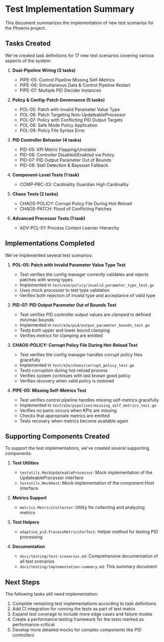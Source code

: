 # Test Implementation Summary

This document summarizes the implementation of new test scenarios for the Phoenix project.

## Tasks Created

We've created task definitions for 17 new test scenarios covering various aspects of the system:

1. **Dual-Pipeline Wiring (3 tasks)**
   - PIPE-05: Control Pipeline Missing Self-Metrics
   - PIPE-06: Simultaneous Data & Control Pipeline Restart
   - PIPE-07: Multiple PID Decider Instances

2. **Policy & Config-Patch Governance (5 tasks)**
   - POL-05: Patch with Invalid Parameter Value Type
   - POL-06: Patch Targeting Non-UpdateableProcessor
   - POL-07: Policy with Conflicting PID Output Targets
   - POL-08: Safe Mode Policy Application
   - POL-09: Policy File Syntax Error

3. **PID Controller Behavior (4 tasks)**
   - PID-05: KPI Metric Flapping/Unstable
   - PID-06: Controller Disabled/Enabled via Policy
   - PID-07: PID Output Parameter Out of Bounds
   - PID-08: Stall Detection & Bayesian Fallback

4. **Component-Level Tests (1 task)**
   - COMP-PRC-03: Cardinality Guardian High Cardinality

5. **Chaos Tests (2 tasks)**
   - CHAOS-POLICY: Corrupt Policy File During Hot-Reload
   - CHAOS-PATCH: Flood of Conflicting Patches

6. **Advanced Processor Tests (1 task)**
   - ADV-PCL-01: Process Context Learner Hierarchy

## Implementations Completed

We've implemented several test scenarios:

1. **POL-05: Patch with Invalid Parameter Value Type Test**
   - Test verifies the config manager correctly validates and rejects patches with wrong types
   - Implemented in `test/e2e/policy/invalid_parameter_type_test.go`
   - Uses mock processor to test type validation
   - Verifies both rejection of invalid type and acceptance of valid type

2. **PID-07: PID Output Parameter Out of Bounds Test**
   - Test verifies PID controller output values are clamped to defined min/max bounds
   - Implemented in `test/e2e/pid/output_parameter_bounds_test.go`
   - Tests both upper and lower bound clamping
   - Verifies metrics for clamping are emitted

3. **CHAOS-POLICY: Corrupt Policy File During Hot-Reload Test**
   - Test verifies the config manager handles corrupt policy files gracefully
   - Implemented in `test/e2e/chaos/corrupt_policy_test.go`
   - Tests corruption during hot-reload process
   - Verifies system continues with last known good policy
   - Verifies recovery when valid policy is restored

4. **PIPE-05: Missing Self-Metrics Test**
   - Test verifies control pipeline handles missing self-metrics gracefully
   - Implemented in `test/e2e/pipelines/missing_self_metrics_test.go`
   - Verifies no panic occurs when KPIs are missing
   - Checks that appropriate metrics are emitted
   - Tests recovery when metrics become available again

## Supporting Components Created

To support the test implementations, we've created several supporting components:

1. **Test Utilities**
   - `testutils.MockUpdateableProcessor`: Mock implementation of the UpdateableProcessor interface
   - `testutils.MockHost`: Mock implementation of the component.Host interface

2. **Metrics Support**
   - `metrics.MetricsCollector`: Utility for collecting and analyzing metrics

3. **Test Helpers**
   - `adaptive_pid.ProcessMetricsForTest`: Helper method for testing PID processing

4. **Documentation**
   - `docs/testing/test-scenarios.md`: Comprehensive documentation of all test scenarios
   - `docs/testing/implementation-summary.md`: This summary document

## Next Steps

The following tasks still need implementation:

1. Complete remaining test implementations according to task definitions
2. Add CI integration for running the tests as part of test matrix
3. Expand test coverage to include more edge cases and failure modes
4. Create a performance testing framework for the tests marked as performance-critical
5. Develop more detailed mocks for complex components like PID controllers